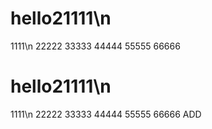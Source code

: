 # hello21111\n
1111\n
22222
33333
44444
55555
66666
# hello21111\n
1111\n
22222
33333
44444
55555
66666
ADD
